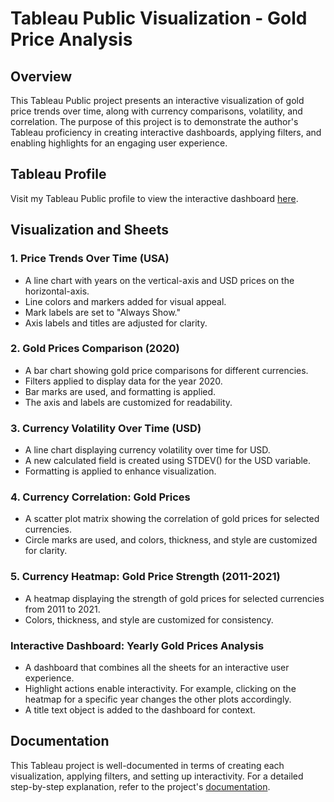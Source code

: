 # Tableau Public Visualization - Gold Price Analysis

## Overview

This Tableau Public project presents an interactive visualization of gold price trends over time, along with currency comparisons, volatility, and correlation. The purpose of this project is to demonstrate the author's Tableau proficiency in creating interactive dashboards, applying filters, and enabling highlights for an engaging user experience.

## Tableau Profile
Visit my Tableau Public profile to view the interactive dashboard [here](https://public.tableau.com/app/profile/oz.a6900/viz/Proj1_2_16956972723930/YearlyGoldPricesAnalysis).

## Visualization and Sheets

### 1. Price Trends Over Time (USA)

- A line chart with years on the vertical-axis and USD prices on the horizontal-axis.
- Line colors and markers added for visual appeal.
- Mark labels are set to "Always Show."
- Axis labels and titles are adjusted for clarity.

### 2. Gold Prices Comparison (2020)

- A bar chart showing gold price comparisons for different currencies.
- Filters applied to display data for the year 2020.
- Bar marks are used, and formatting is applied.
- The axis and labels are customized for readability.

### 3. Currency Volatility Over Time (USD)

- A line chart displaying currency volatility over time for USD.
- A new calculated field is created using STDEV() for the USD variable.
- Formatting is applied to enhance visualization.

### 4. Currency Correlation: Gold Prices

- A scatter plot matrix showing the correlation of gold prices for selected currencies.
- Circle marks are used, and colors, thickness, and style are customized for clarity.

### 5. Currency Heatmap: Gold Price Strength (2011-2021)

- A heatmap displaying the strength of gold prices for selected currencies from 2011 to 2021.
- Colors, thickness, and style are customized for consistency.

### Interactive Dashboard: Yearly Gold Prices Analysis

- A dashboard that combines all the sheets for an interactive user experience.
- Highlight actions enable interactivity. For example, clicking on the heatmap for a specific year changes the other plots accordingly.
- A title text object is added to the dashboard for context.

## Documentation

This Tableau project is well-documented in terms of creating each visualization, applying filters, and setting up interactivity. For a detailed step-by-step explanation, refer to the project's [documentation](https://github.com/tsylanaatadbwen/Portfolio-Projects/blob/main/Tableau/Documentation/Proj_Gold_Price_Documentation.docx).

